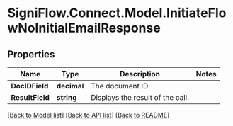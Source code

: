 
# SigniFlow.Connect.Model.InitiateFlowNoInitialEmailResponse

## Properties

Name | Type | Description | Notes
------------ | ------------- | ------------- | -------------
**DocIDField** | **decimal** | The document ID. | 
**ResultField** | **string** | Displays the result of the call. | 

[[Back to Model list]](../README.md#documentation-for-models)
[[Back to API list]](../README.md#documentation-for-api-endpoints)
[[Back to README]](../README.md)

